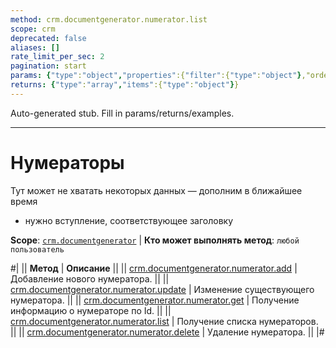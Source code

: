 ```yaml
---
method: crm.documentgenerator.numerator.list
scope: crm
deprecated: false
aliases: []
rate_limit_per_sec: 2
pagination: start
params: {"type":"object","properties":{"filter":{"type":"object"},"order":{"type":"object"},"select":{"type":"array","items":{"type":"string"}},"start":{"type":["integer","string"]}}}
returns: {"type":"array","items":{"type":"object"}}
---
```


Auto-generated stub. Fill in params/returns/examples.

---

# Нумераторы



Тут может не хватать некоторых данных — дополним в ближайшее время







- нужно вступление, соответствующее заголовку







**Scope**: [`crm.documentgenerator`](../../../scopes/permissions.md) | **Кто может выполнять метод**: `любой пользователь`



#|
|| **Метод** | **Описание** ||
|| [crm.documentgenerator.numerator.add](./crm-document-generator-numerator-add.md) | Добавление нового нумератора. ||
|| [crm.documentgenerator.numerator.update](./crm-document-generator-numerator-update.md) | Изменение существующего нумератора. ||
|| [crm.documentgenerator.numerator.get](./crm-document-generator-numerator-get.md) | Получение информацию о нумераторе по Id. ||
|| [crm.documentgenerator.numerator.list](./crm-document-generator-numerator-list.md) | Получение списка нумераторов. ||
|| [crm.documentgenerator.numerator.delete](./crm-document-generator-numerator-delete.md) | Удаление нумератора. ||
|#

